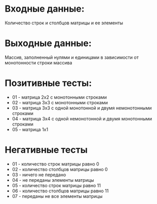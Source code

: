 # Входные данные:  
Количество строк и столбцов матрицы и ее элементы  

# Выходные данные:  
Массив, заполненный нулями и единицами в зависимости от монотонности строки массива  

# Позитивные тесты:  
- 01 - матрица 2х2 с монотонными строками    
- 02 - матрица 3х3 с монотонными строками    
- 03 - матрица 3х3 с одной монотонной и двумя немонотонными строками  
- 04 - матрица 3х4 с одной немонотонной и двумя монотонными строками
- 05 - матрица 1х1 

# Негативные тесты  
- 01 - количество строк матрицы равно 0  
- 02 - количество столбцов матрицы равно 0  
- 03 - ничего не передано  
- 04 - не переданы элементы матрицы  
- 05 - количество строк матрицы равно 11     
- 06 - количество столбцов матрицы равно 11  
- 07 - переданы не все элементы матрицы  
